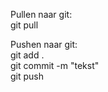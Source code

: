 Pullen naar git:  
   git pull  

Pushen naar git:  
   git add .  
   git commit -m "tekst"  
   git push  

